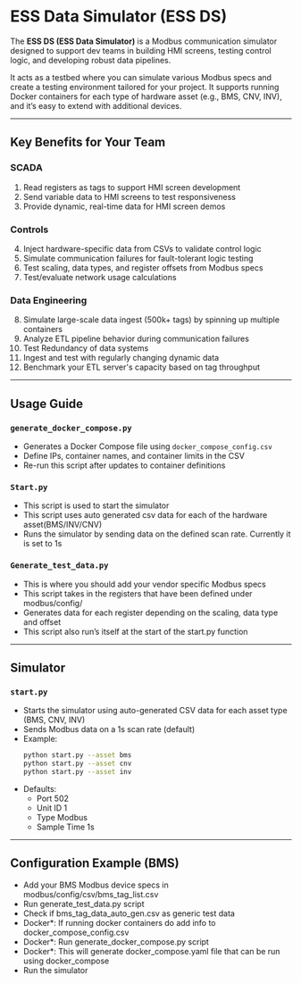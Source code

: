 # ESS Data Simulator (ESS DS)

The **ESS DS (ESS Data Simulator)** is a Modbus communication simulator designed to support dev teams in building HMI screens, testing control logic, and developing robust data pipelines.

It acts as a testbed where you can simulate various Modbus specs and create a testing environment tailored for your project. It supports running Docker containers for each type of hardware asset (e.g., BMS, CNV, INV), and it’s easy to extend with additional devices.

---

## Key Benefits for Your Team

### SCADA
1. Read registers as tags to support HMI screen development
2. Send variable data to HMI screens to test responsiveness
3. Provide dynamic, real-time data for HMI screen demos

### Controls
4. Inject hardware-specific data from CSVs to validate control logic
5. Simulate communication failures for fault-tolerant logic testing
6. Test scaling, data types, and register offsets from Modbus specs
7. Test/evaluate network usage calculations

### Data Engineering
8. Simulate large-scale data ingest (500k+ tags) by spinning up multiple containers
9. Analyze ETL pipeline behavior during communication failures
10. Test Redundancy of data systems
11. Ingest and test with regularly changing dynamic data
12. Benchmark your ETL server's capacity based on tag throughput

---

## Usage Guide

### `generate_docker_compose.py`
- Generates a Docker Compose file using `docker_compose_config.csv`
- Define IPs, container names, and container limits in the CSV
- Re-run this script after updates to container definitions

### `Start.py`
- This script is used to start the simulator
- This script uses auto generated csv data for each of the hardware asset(BMS/INV/CNV) 
- Runs the simulator by sending data on the defined scan rate. Currently it is set to 1s

### `Generate_test_data.py`
- This is where you should add your vendor specific Modbus specs
- This script takes in the registers that have been defined under modbus/config/ 
- Generates data for each register depending on the scaling, data type and offset
- This script also run’s itself at the start of the start.py function

---

## Simulator

### `start.py`
- Starts the simulator using auto-generated CSV data for each asset type (BMS, CNV, INV)
- Sends Modbus data on a 1s scan rate (default)
- Example:
  ```bash
  python start.py --asset bms
  python start.py --asset cnv
  python start.py --asset inv

- Defaults:
  - Port 502 
  - Unit ID 1 
  - Type Modbus
  - Sample Time 1s

---

## Configuration Example (BMS)
- Add your BMS Modbus device specs in modbus/config/csv/bms_tag_list.csv 
- Run generate_test_data.py script 
- Check if bms_tag_data_auto_gen.csv as generic test data
- Docker*: If running docker containers do add info to docker_compose_config.csv
- Docker*: Run generate_docker_compose.py script
- Docker*: This will generate docker_compose.yaml file that can be run using docker_compose
- Run the simulator



